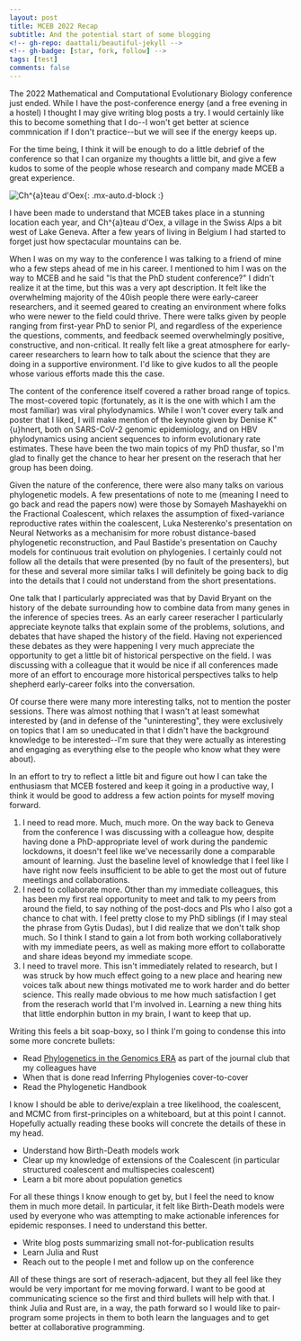 ```yaml
---
layout: post
title: MCEB 2022 Recap
subtitle: And the potential start of some blogging
<!-- gh-repo: daattali/beautiful-jekyll -->
<!-- gh-badge: [star, fork, follow] -->
tags: [test]
comments: false
---
```


The 2022 Mathematical and Computational Evolutionary Biology conference just ended. While I have the post-conference energy (and a free evening in a hostel) I thought I may give writing blog posts a try. I would certainly like this to become something that I do--I won't get better at science commnication if I don't practice--but we will see if the energy keeps up.

For the time being, I think it will be enough to do a little debrief of the conference so that I can organize my thoughts a little bit, and give a few kudos to some of the people whose research and company made MCEB a great experience.

![Ch\^{a}teau d'Oex](https://pix10.agoda.net/geo/city/67891/739dcfd301719c46f87e01e5ec9ad18d.jpg?ca=0&amp;ce=1&amp;s=1920x822){: .mx-auto.d-block :}

I have been made to understand that MCEB takes place in a stunning location each year, and Ch\^{a}teau d'Oex, a village in the Swiss Alps a bit west of Lake Geneva. After a few years of living in Belgium I had started to forget just how spectacular mountains can be.

When I was on my way to the conference I was talking to a friend of mine who a few steps ahead of me in his career. I mentioned to him I was on the way to MCEB and he said "Is that the PhD student conference?" I didn't realize it at the time, but this was a very apt description. It felt like the overwhelming majority of the 40ish people there were early-career researchers, and it seemed geared to creating an environment where folks who were newer to the field could thrive. There were talks given by people ranging from first-year PhD to senior PI, and regardless of the experience the questions, comments, and feedback seemed overwhelmingly positive, constructive, and non-critical. It really felt like a great atmosphere for early-career researchers to learn how to talk about the science that they are doing in a supportive environment. I'd like to give kudos to all the people whose various efforts made this the case.

The content of the conference itself covered a rather broad range of topics. The most-covered topic (fortunately, as it is the one with which I am the most familiar) was viral phylodynamics. While I won't cover every talk and poster that I liked, I will make mention of the keynote given by Denise K\"{u}hnert, both on SARS-CoV-2 genomic epidemiology, and on HBV phylodynamics using ancient sequences to inform evolutionary rate estimates. These have been the two main topics of my PhD thusfar, so I'm glad to finally get the chance to hear her present on the reserach that her group has been doing.

Given the nature of the conference, there were also many talks on various phylogenetic models. A few presentations of note to me (meaning I need to go back and read the papers now) were those by Somayeh Mashayekhi on the Fractional Coalescent, which relaxes the assumption of fixed-variance reproductive rates within the coalescent, Luka Nesterenko's presentation on Neural Networks as a mechanisim for more robust distance-based phylogenetic reconstruction, and Paul Bastide's presentation on Cauchy models for continuous trait evolution on phylogenies. I certainly could not follow all the details that were presented (by no fault of the presenters), but for these and several more similar talks I will definitely be going back to dig into the details that I could not understand from the short presentations.

One talk that I particularly appreciated was that by David Bryant on the history of the debate surrounding how to combine data from many genes in the inference of species trees. As an early career reseracher I particularly appreciate keynote talks that explain some of the problems, solutions, and debates that have shaped the history of the field. Having not experienced these debates as they were happening I very much appreciate the opportunity to get a little bit of historical perspective on the field. I was discussing with a colleague that it would be nice if all conferences made more of an effort to encourage more historical perspectives talks to help shepherd early-career folks into the conversation.

Of course there were many more interesting talks, not to mention the poster sessions. There was almost nothing that I wasn't at least somewhat interested by (and in defense of the "uninteresting", they were exclusively on topics that I am so uneducated in that I didn't have the background knowledge to be interested--I'm sure that they were actually as interesting and engaging as everything else to the people who know what they were about).

In an effort to try to reflect a little bit and figure out how I can take the enthusiasm that MCEB fostered and keep it going in a productive way, I think it would be good to address a few action points for myself moving forward.

1. I need to read more. Much, much more. On the way back to Geneva from the conference I was discussing with a colleague how, despite having done a PhD-appropriate level of work during the pandemic lockdowns, it doesn't feel like we've necessarily done a comparable amount of learning. Just the baseline level of knowledge that I feel like I have right now feels insufficient to be able to get the most out of future meetings and collaborations.
2. I need to collaborate more. Other than my immediate colleagues, this has been my first real opportunity to meet and talk to my peers from around the field, to say nothing of the post-docs and PIs who I also got a chance to chat with. I feel pretty close to my PhD siblings (if I may steal the phrase from Gytis Dudas), but I did realize that we don't talk shop much. So I think I stand to gain a lot from both working collaboratively with my immediate peers, as well as making more effort to collaboratte and share ideas beyond my immediate scope.
3. I need to travel more. This isn't immediately related to research, but I was struck by how much effect going to a new place and hearing new voices talk about new things motivated me to work harder and do better science. This really made obvious to me how much satisfaction I get from the reserach world that I'm involved in. Learning a new thing hits that little endorphin button in my brain, I want to keep that up.

Writing this feels a bit soap-boxy, so I think I'm going to condense this into some more concrete bullets:
* Read [Phylogenetics in the Genomics ERA](https://hal.inria.fr/PGE) as part of the journal club that my colleagues have
* When that is done read Inferring Phylogenies cover-to-cover
* Read the Phylogenetic Handbook

I know I should be able to derive/explain a tree likelihood, the coalescent, and MCMC from first-principles on a whiteboard, but at this point I cannot. Hopefully actually reading these books will concrete the details of these in my head.

* Understand how Birth-Death models work
* Clear up my knowledge of extensions of the Coalescent (in particular structured coalescent and multispecies coalescent)
* Learn a bit more about population genetics

For all these things I know enough to get by, but I feel the need to know them in much more detail. In particular, it felt like Birth-Death models were used by everyone who was attempting to make actionable inferences for epidemic responses. I need to understand this better.

* Write blog posts summarizing small not-for-publication results
* Learn Julia and Rust
* Reach out to the people I met and follow up on the conference

All of these things are sort of reserach-adjacent, but they all feel like they would be very important for me moving forward. I want to be good at communicating science so the first and third bullets will help with that. I think Julia and Rust are, in a way, the path forward so I would like to pair-program some projects in them to both learn the languages and to get better at collaborative programming.

<!-- I guess with that I'd like to just say a few thank you's to some of the early-career researchers who I got a chance to meet who made this such a great experience for me (presented alphabetically). -->

<!-- Alex Zarebski -->
<!-- B\'{a}rbara de Sousa Mota -->
<!-- David Moi -->
<!-- Guillame Scholz -->
<!-- Johannes Wirtz -->
<!-- Leo Featherstone -->
<!-- Lucas Anchieri -->
<!-- Maylis Layan -->
<!-- Moritz Otto -->
<!-- Thibault Latrille -->
